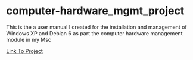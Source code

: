 computer-hardware_mgmt_project
==============================

This is the a user manual I created for the installation and management of Windows XP and Debian 6 as part the computer hardware management module in my Msc


<a href="https://docs.google.com/file/d/0B3eO5TuaRnVUd29qbFVFZE8xT2c/edit?usp=sharing">Link To Project</a>
